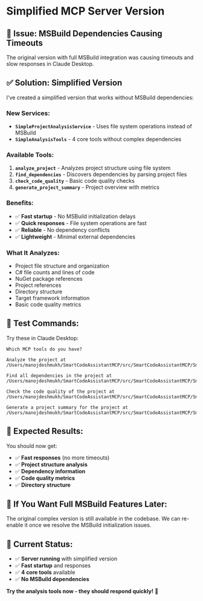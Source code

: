 # Simplified MCP Server Version

## 🚨 Issue: MSBuild Dependencies Causing Timeouts

The original version with full MSBuild integration was causing timeouts and slow responses in Claude Desktop.

## ✅ Solution: Simplified Version

I've created a simplified version that works without MSBuild dependencies:

### **New Services:**
- **`SimpleProjectAnalysisService`** - Uses file system operations instead of MSBuild
- **`SimpleAnalysisTools`** - 4 core tools without complex dependencies

### **Available Tools:**
1. **`analyze_project`** - Analyzes project structure using file system
2. **`find_dependencies`** - Discovers dependencies by parsing project files
3. **`check_code_quality`** - Basic code quality checks
4. **`generate_project_summary`** - Project overview with metrics

### **Benefits:**
- ✅ **Fast startup** - No MSBuild initialization delays
- ✅ **Quick responses** - File system operations are fast
- ✅ **Reliable** - No dependency conflicts
- ✅ **Lightweight** - Minimal external dependencies

### **What It Analyzes:**
- Project file structure and organization
- C# file counts and lines of code
- NuGet package references
- Project references
- Directory structure
- Target framework information
- Basic code quality metrics

## 🧪 **Test Commands:**

Try these in Claude Desktop:

```
Which MCP tools do you have?
```

```
Analyze the project at /Users/manojdeshmukh/SmartCodeAssistantMCP/src/SmartCodeAssistantMCP/SmartCodeAssistantMCP.csproj
```

```
Find all dependencies in the project at /Users/manojdeshmukh/SmartCodeAssistantMCP/src/SmartCodeAssistantMCP/SmartCodeAssistantMCP.csproj
```

```
Check the code quality of the project at /Users/manojdeshmukh/SmartCodeAssistantMCP/src/SmartCodeAssistantMCP/SmartCodeAssistantMCP.csproj
```

```
Generate a project summary for the project at /Users/manojdeshmukh/SmartCodeAssistantMCP/src/SmartCodeAssistantMCP/SmartCodeAssistantMCP.csproj
```

## 🎯 **Expected Results:**

You should now get:
- ✅ **Fast responses** (no more timeouts)
- ✅ **Project structure analysis**
- ✅ **Dependency information**
- ✅ **Code quality metrics**
- ✅ **Directory structure**

## 🔄 **If You Want Full MSBuild Features Later:**

The original complex version is still available in the codebase. We can re-enable it once we resolve the MSBuild initialization issues.

## 🚀 **Current Status:**

- ✅ **Server running** with simplified version
- ✅ **Fast startup** and responses
- ✅ **4 core tools** available
- ✅ **No MSBuild dependencies**

**Try the analysis tools now - they should respond quickly!** 🎉

